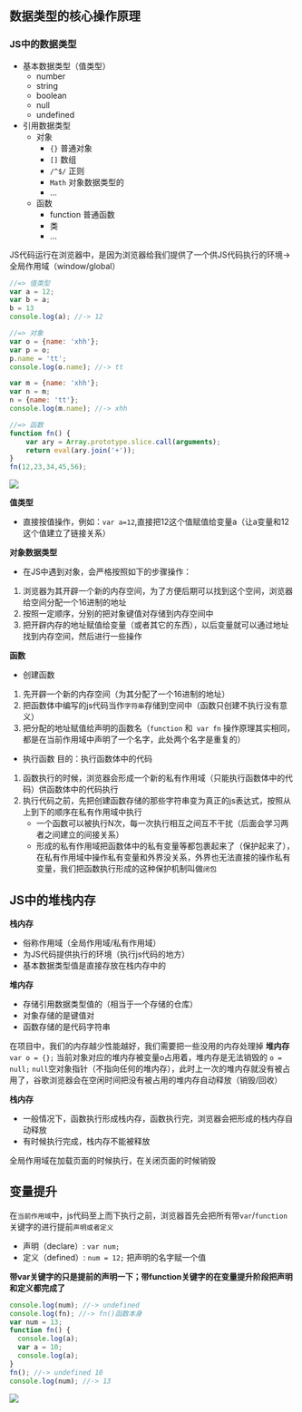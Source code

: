 ## 数据类型的核心操作原理
### JS中的数据类型
- 基本数据类型（值类型）
    - number
    - string
    - boolean
    - null
    - undefined
- 引用数据类型
    - 对象
        - `{}` 普通对象
        - `[]` 数组
        - `/^$/` 正则
        - `Math` 对象数据类型的
        - ...
    - 函数
        - function 普通函数
        - 类
        - ...
        
JS代码运行在浏览器中，是因为浏览器给我们提供了一个供JS代码执行的环境-> 全局作用域（window/global）

```javascript
//=> 值类型
var a = 12;
var b = a;
b = 13
console.log(a); //-> 12

//=> 对象
var o = {name: 'xhh'};
var p = o;
p.name = 'tt';
console.log(o.name); //-> tt

var m = {name: 'xhh'};
var n = m;
n = {name: 'tt'};
console.log(m.name); //-> xhh

//=> 函数
function fn() {
    var ary = Array.prototype.slice.call(arguments);
    return eval(ary.join('+'));
}
fn(12,23,34,45,56);
```

![](https://ws3.sinaimg.cn/large/006tNc79ly1g2bo73gc13j315i0i8djc.jpg)

**值类型**
- 直接按值操作，例如：`var a=12`,直接把12这个值赋值给变量a（让a变量和12这个值建立了链接关系）

**对象数据类型**
- 在JS中遇到对象，会严格按照如下的步骤操作：
1. 浏览器为其开辟一个新的内存空间，为了方便后期可以找到这个空间，浏览器给空间分配一个16进制的地址 
2. 按照一定顺序，分别的把对象键值对存储到内存空间中
3. 把开辟内存的地址赋值给变量（或者其它的东西），以后变量就可以通过地址找到内存空间，然后进行一些操作

**函数**
- 创建函数
1. 先开辟一个新的内存空间（为其分配了一个16进制的地址）
2. 把函数体中编写的js代码当作`字符串`存储到空间中（函数只创建不执行没有意义）
3. 把分配的地址赋值给声明的函数名（`function` 和` var fn` 操作原理其实相同，都是在当前作用域中声明了一个名字，此处两个名字是重复的）

- 执行函数
目的：执行函数体中的代码
1. 函数执行的时候，浏览器会形成一个新的私有作用域（只能执行函数体中的代码）供函数体中的代码执行
2. 执行代码之前，先把创建函数存储的那些字符串变为真正的js表达式，按照从上到下的顺序在私有作用域中执行 
    - 一个函数可以被执行N次，每一次执行相互之间互不干扰（后面会学习两者之间建立的间接关系）
    - 形成的私有作用域把函数体中的私有变量等都包裹起来了（保护起来了），在私有作用域中操作私有变量和外界没关系，外界也无法直接的操作私有变量，我们把函数执行形成的这种保护机制叫做`闭包`
   
   
## JS中的堆栈内存
**栈内存**

- 俗称作用域（全局作用域/私有作用域）
- 为JS代码提供执行的环境（执行js代码的地方）
- 基本数据类型值是直接存放在栈内存中的

**堆内存**

- 存储引用数据类型值的（相当于一个存储的仓库）
- 对象存储的是键值对
- 函数存储的是代码字符串

在项目中，我们的内存越少性能越好，我们需要把一些没用的内存处理掉
**堆内存**
`var o = {};` 当前对象对应的堆内存被变量o占用着，堆内存是无法销毁的
`o = null;` `null`空对象指针（不指向任何的堆内存），此时上一次的堆内存就没有被占用了，谷歌浏览器会在空闲时间把没有被占用的堆内存自动释放（销毁/回收）

**栈内存**
- 一般情况下，函数执行形成栈内存，函数执行完，浏览器会把形成的栈内存自动释放
- 有时候执行完成，栈内存不能被释放

全局作用域在加载页面的时候执行，在关闭页面的时候销毁


## 变量提升
在`当前作用域`中，js代码至上而下执行之前，浏览器首先会把所有带`var`/`function`关键字的进行提前`声明或者定义`
- 声明（declare）: `var num;` 
- 定义（defined）: `num = 12;` 把声明的名字赋一个值

**带var关键字的只是提前的声明一下；带function关键字的在变量提升阶段把声明和定义都完成了**

```javascript
console.log(num); //-> undefined
console.log(fn); //-> fn()函数本身
var num = 13;
function fn() {
  console.log(a);
  var a = 10;
  console.log(a);
}
fn(); //-> undefined 10 
console.log(num); //-> 13
```

![](https://ws2.sinaimg.cn/large/006tNc79ly1g2br1o04doj318s0isacz.jpg)
